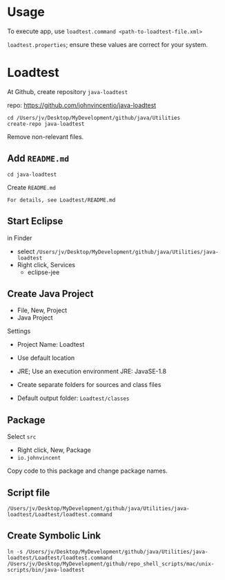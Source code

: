 
# Usage

To execute app, use `loadtest.command <path-to-loadtest-file.xml>`

`loadtest.properties`; ensure these values are correct for your system.

# Loadtest

At Github, create repository `java-loadtest`

repo: https://github.com/johnvincentio/java-loadtest

```
cd /Users/jv/Desktop/MyDevelopment/github/java/Utilities
create-repo java-loadtest
```

Remove non-relevant files.

## Add `README.md`

```
cd java-loadtest
```

Create `README.md`

```
For details, see Loadtest/README.md
```

## Start Eclipse

in Finder

* select `/Users/jv/Desktop/MyDevelopment/github/java/Utilities/java-loadtest`
* Right click, Services
  * eclipse-jee

## Create Java Project

* File, New, Project
* Java Project

Settings

* Project Name: Loadtest
* Use default location
* JRE; Use an execution environment JRE: JavaSE-1.8
* Create separate folders for sources and class files

* Default output folder: `Loadtest/classes`

## Package

Select `src`

* Right click, New, Package
* `io.johnvincent`

Copy code to this package and change package names.

## Script file

`/Users/jv/Desktop/MyDevelopment/github/java/Utilities/java-loadtest/Loadtest/loadtest.command`

## Create Symbolic Link

```
ln -s /Users/jv/Desktop/MyDevelopment/github/java/Utilities/java-loadtest/Loadtest/loadtest.command /Users/jv/Desktop/MyDevelopment/github/repo_shell_scripts/mac/unix-scripts/bin/java-loadtest
```
